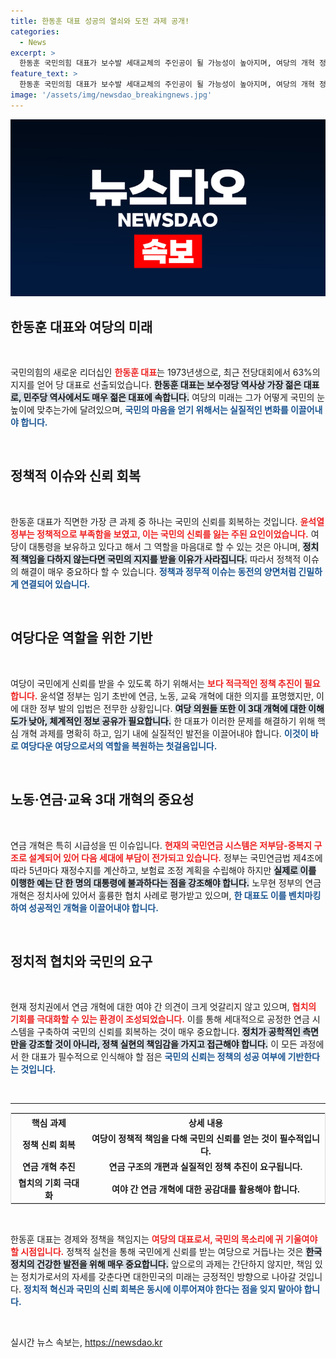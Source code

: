 ```yaml
---
title: 한동훈 대표 성공의 열쇠와 도전 과제 공개!
categories:
  - News
excerpt: >
  한동훈 국민의힘 대표가 보수발 세대교체의 주인공이 될 가능성이 높아지며, 여당의 개혁 정책 부활이 시급하다는 목소리가 커지고 있다. 성공적인 리더십을 위해 연금개혁을 포함한 3대 개혁 추진이 필수적이다.
feature_text: >
  한동훈 국민의힘 대표가 보수발 세대교체의 주인공이 될 가능성이 높아지며, 여당의 개혁 정책 부활이 시급하다는 목소리가 커지고 있다. 성공적인 리더십을 위해 연금개혁을 포함한 3대 개혁 추진이 필수적이다.
image: '/assets/img/newsdao_breakingnews.jpg'
---
```


<p><img src="/assets/img/newsdao_breakingnews.jpg" alt="firstkoreanews 속보" /></p>

<h2 data-ke-size="size26">한동훈 대표와 여당의 미래</h2>

<p data-ke-size="size16">&nbsp;</p>

<p>국민의힘의 새로운 리더십인 <b><span style="color: #ee2323;">한동훈 대표</span></b>는 1973년생으로, 최근 전당대회에서 63%의 지지를 얻어 당 대표로 선출되었습니다. <b><span style="background-color: #21538527;">한동훈 대표는 보수정당 역사상 가장 젊은 대표로, 민주당 역사에서도 매우 젊은 대표에 속합니다.</span></b> 여당의 미래는 그가 어떻게 국민의 눈높이에 맞추는가에 달려있으며, <b><span style="color: #1a5490;">국민의 마음을 얻기 위해서는 실질적인 변화를 이끌어내야 합니다.</span></b> </p>

<p data-ke-size="size16">&nbsp;</p>

<h2 data-ke-size="size26">정책적 이슈와 신뢰 회복</h2>

<p data-ke-size="size16">&nbsp;</p>

<p>한동훈 대표가 직면한 가장 큰 과제 중 하나는 국민의 신뢰를 회복하는 것입니다. <b><span style="color: #ee2323;">윤석열 정부는 정책적으로 부족함을 보였고, 이는 국민의 신뢰를 잃는 주된 요인이었습니다.</span></b> 여당이 대통령을 보유하고 있다고 해서 그 역할을 마음대로 할 수 있는 것은 아니며, <b><span style="background-color: #21538527;">정치적 책임을 다하지 않는다면 국민의 지지를 받을 이유가 사라집니다.</span></b> 따라서 정책적 이슈의 해결이 매우 중요하다 할 수 있습니다. <b><span style="color: #1a5490;">정책과 정무적 이슈는 동전의 양면처럼 긴밀하게 연결되어 있습니다.</span></b></p>

<p data-ke-size="size16">&nbsp;</p>

<h2 data-ke-size="size26">여당다운 역할을 위한 기반</h2>

<p data-ke-size="size16">&nbsp;</p>

<p>여당이 국민에게 신뢰를 받을 수 있도록 하기 위해서는 <b><span style="color: #ee2323;">보다 적극적인 정책 추진이 필요합니다.</span></b> 윤석열 정부는 임기 초반에 연금, 노동, 교육 개혁에 대한 의지를 표명했지만, 이에 대한 정부 발의 입법은 전무한 상황입니다. <b><span style="background-color: #21538527;">여당 의원들 또한 이 3대 개혁에 대한 이해도가 낮아, 체계적인 정보 공유가 필요합니다.</span></b> 한 대표가 이러한 문제를 해결하기 위해 핵심 개혁 과제를 명확히 하고, 임기 내에 실질적인 발전을 이끌어내야 합니다. <b><span style="color: #1a5490;">이것이 바로 여당다운 여당으로서의 역할을 복원하는 첫걸음입니다.</span></b></p>

<p data-ke-size="size16">&nbsp;</p>

<h2 data-ke-size="size26">노동·연금·교육 3대 개혁의 중요성</h2>

<p data-ke-size="size16">&nbsp;</p>

<p>연금 개혁은 특히 시급성을 띤 이슈입니다. <b><span style="color: #ee2323;">현재의 국민연금 시스템은 저부담-중복지 구조로 설계되어 있어 다음 세대에 부담이 전가되고 있습니다.</span></b> 정부는 국민연금법 제4조에 따라 5년마다 재정수지를 계산하고, 보험료 조정 계획을 수립해야 하지만 <b><span style="background-color: #21538527;">실제로 이를 이행한 예는 단 한 명의 대통령에 불과하다는 점을 강조해야 합니다.</span></b> 노무현 정부의 연금개혁은 정치사에 있어서 훌륭한 협치 사례로 평가받고 있으며, <b><span style="color: #1a5490;">한 대표도 이를 벤치마킹하여 성공적인 개혁을 이끌어내야 합니다.</span></b></p>

<p data-ke-size="size16">&nbsp;</p>

<h2 data-ke-size="size26">정치적 협치와 국민의 요구</h2>

<p data-ke-size="size16">&nbsp;</p>

<p>현재 정치권에서 연금 개혁에 대한 여야 간 의견이 크게 엇갈리지 않고 있으며, <b><span style="color: #ee2323;">협치의 기회를 극대화할 수 있는 환경이 조성되었습니다.</span></b> 이를 통해 세대적으로 공정한 연금 시스템을 구축하여 국민의 신뢰를 회복하는 것이 매우 중요합니다. <b><span style="background-color: #21538527;">정치가 공학적인 측면만을 강조할 것이 아니라, 정책 실현의 책임감을 가지고 접근해야 합니다.</span></b> 이 모든 과정에서 한 대표가 필수적으로 인식해야 할 점은 <b><span style="color: #1a5490;">국민의 신뢰는 정책의 성공 여부에 기반한다는 것입니다.</span></b></p>

<p data-ke-size="size16">&nbsp;</p>

<hr>

<table style="width: 100%; border-collapse: collapse; border: 1px solid #dddddd;">
<tr>
    <th style="text-align: center; height: 17px;"><b>핵심 과제</b></th>
    <th style="text-align: center; height: 17px;"><b>상세 내용</b></th>
</tr>
<tr>
    <td style="text-align: center; height: 17px;"><b>정책 신뢰 회복</b></td>
    <td style="text-align: center; height: 17px;"><b>여당이 정책적 책임을 다해 국민의 신뢰를 얻는 것이 필수적입니다.</b></td>
</tr>
<tr>
    <td style="text-align: center; height: 17px;"><b>연금 개혁 추진</b></td>
    <td style="text-align: center; height: 17px;"><b>연금 구조의 개편과 실질적인 정책 추진이 요구됩니다.</b></td>
</tr>
<tr>
    <td style="text-align: center; height: 17px;"><b>협치의 기회 극대화</b></td>
    <td style="text-align: center; height: 17px;"><b>여야 간 연금 개혁에 대한 공감대를 활용해야 합니다.</b></td>
</tr>
</table>

<p data-ke-size="size16">&nbsp;</p>

<p>한동훈 대표는 경제와 정책을 책임지는 <b><span style="color: #ee2323;">여당의 대표로서, 국민의 목소리에 귀 기울여야 할 시점입니다.</span></b> 정책적 실천을 통해 국민에게 신뢰를 받는 여당으로 거듭나는 것은 <b><span style="background-color: #21538527;">한국 정치의 건강한 발전을 위해 매우 중요합니다.</span></b> 앞으로의 과제는 간단하지 않지만, 책임 있는 정치가로서의 자세를 갖춘다면 대한민국의 미래는 긍정적인 방향으로 나아갈 것입니다. <b><span style="color: #1a5490;">정치적 혁신과 국민의 신뢰 회복은 동시에 이루어져야 한다는 점을 잊지 말아야 합니다.</span></b> </p>

<p data-ke-size="size16">&nbsp;</p>
실시간 뉴스 속보는, <a href="https://newsdao.kr" rel="dofollow">https://newsdao.kr</a>


